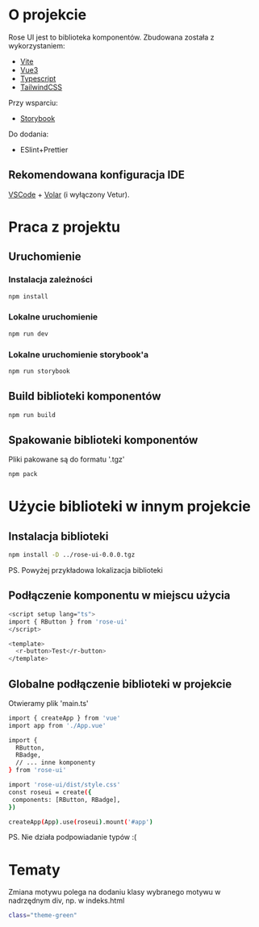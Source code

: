 # O projekcie

Rose UI jest to biblioteka komponentów. Zbudowana została z wykorzystaniem:

- [Vite](https://vitejs.dev/)
- [Vue3](https://v3.vuejs.org/)
- [Typescript](https://www.typescriptlang.org/)
- [TailwindCSS](https://tailwindcss.com/)

Przy wsparciu:

- [Storybook](https://storybook.js.org/)

Do dodania:

- ESlint+Prettier

## Rekomendowana konfiguracja IDE

[VSCode](https://code.visualstudio.com/) + [Volar](https://marketplace.visualstudio.com/items?itemName=johnsoncodehk.volar) (i wyłączony Vetur).

# Praca z projektu

## Uruchomienie

### Instalacja zależności

```sh
npm install
```

### Lokalne uruchomienie

```sh
npm run dev
```

### Lokalne uruchomienie storybook'a

```sh
npm run storybook
```

## Build biblioteki komponentów

```sh
npm run build
```

## Spakowanie biblioteki komponentów

Pliki pakowane są do formatu '.tgz'

```sh
npm pack
```

# Użycie biblioteki w innym projekcie

## Instalacja biblioteki

```sh
npm install -D ../rose-ui-0.0.0.tgz
```

PS. Powyżej przykładowa lokalizacja biblioteki

## Podłączenie komponentu w miejscu użycia

```sh
<script setup lang="ts">
import { RButton } from 'rose-ui'
</script>

<template>
  <r-button>Test</r-button>
</template>
```

## Globalne podłączenie biblioteki w projekcie

Otwieramy plik 'main.ts'

```sh
import { createApp } from 'vue'
import app from './App.vue'

import {
  RButton,
  RBadge,
  // ... inne komponenty
} from 'rose-ui'

import 'rose-ui/dist/style.css'
const roseui = create({
 components: [RButton, RBadge],
})

createApp(App).use(roseui).mount('#app')

```

PS. Nie działa podpowiadanie typów :(

# Tematy

Zmiana motywu polega na dodaniu klasy wybranego motywu w nadrzędnym div, np. w indeks.html

```sh
class="theme-green"
```
